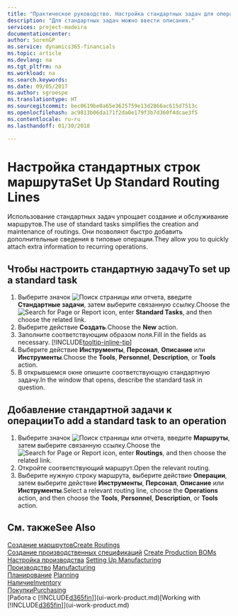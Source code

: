 ```yaml
---
title: "Практическое руководство. Настройка стандартных задач для операций | Документы Майкрософт"
description: "Для стандартных задач можно ввести описания."
services: project-madeira
documentationcenter: 
author: SorenGP
ms.service: dynamics365-financials
ms.topic: article
ms.devlang: na
ms.tgt_pltfrm: na
ms.workload: na
ms.search.keywords: 
ms.date: 09/05/2017
ms.author: sgroespe
ms.translationtype: HT
ms.sourcegitcommit: bec0619be0a65e3625759e13d2866ac615d7513c
ms.openlocfilehash: ac9813b06da171f2da0e179f3b7d360f4dcae3f5
ms.contentlocale: ru-ru
ms.lasthandoff: 01/30/2018

---
```

# <a name="set-up-standard-routing-lines"></a><span data-ttu-id="3a620-103">Настройка стандартных строк маршрута</span><span class="sxs-lookup"><span data-stu-id="3a620-103">Set Up Standard Routing Lines</span></span>
<span data-ttu-id="3a620-104">Использование стандартных задач упрощает создание и обслуживание маршрутов.</span><span class="sxs-lookup"><span data-stu-id="3a620-104">The use of standard tasks simplifies the creation and maintenance of routings.</span></span> <span data-ttu-id="3a620-105">Они позволяют быстро добавить дополнительные сведения в типовые операции.</span><span class="sxs-lookup"><span data-stu-id="3a620-105">They allow you to quickly attach extra information to recurring operations.</span></span>

## <a name="to-set-up-a-standard-task"></a><span data-ttu-id="3a620-106">Чтобы настроить стандартную задачу</span><span class="sxs-lookup"><span data-stu-id="3a620-106">To set up a standard task</span></span>
1. <span data-ttu-id="3a620-107">Выберите значок ![Поиск страницы или отчета](media/ui-search/search_small.png "Значок поиска страницы или отчета"), введите **Стандартные задачи**, затем выберите связанную ссылку.</span><span class="sxs-lookup"><span data-stu-id="3a620-107">Choose the ![Search for Page or Report](media/ui-search/search_small.png "Search for Page or Report icon") icon, enter **Standard Tasks**, and then choose the related link.</span></span>
2. <span data-ttu-id="3a620-108">Выберите действие **Создать**.</span><span class="sxs-lookup"><span data-stu-id="3a620-108">Choose the **New** action.</span></span>
3. <span data-ttu-id="3a620-109">Заполните соответствующим образом поля.</span><span class="sxs-lookup"><span data-stu-id="3a620-109">Fill in the fields as necessary.</span></span> [!INCLUDE[tooltip-inline-tip](includes/tooltip-inline-tip_md.md)]
4. <span data-ttu-id="3a620-110">Выберите действие **Инструменты**, **Персонал**, **Описание** или **Инструменты**.</span><span class="sxs-lookup"><span data-stu-id="3a620-110">Choose the **Tools**, **Personnel**, **Description**, or **Tools** action.</span></span>
5. <span data-ttu-id="3a620-111">В открывшемся окне опишите соответствующую стандартную задачу.</span><span class="sxs-lookup"><span data-stu-id="3a620-111">In the window that opens, describe the standard task in question.</span></span>

## <a name="to-add-a-standard-task-to-an-operation"></a><span data-ttu-id="3a620-112">Добавление стандартной задачи к операции</span><span class="sxs-lookup"><span data-stu-id="3a620-112">To add a standard task to an operation</span></span>
1. <span data-ttu-id="3a620-113">Выберите значок ![Поиск страницы или отчета](media/ui-search/search_small.png "Значок поиска страницы или отчета"), введите **Маршруты**, затем выберите связанную ссылку.</span><span class="sxs-lookup"><span data-stu-id="3a620-113">Choose the ![Search for Page or Report](media/ui-search/search_small.png "Search for Page or Report icon") icon, enter **Routings**, and then choose the related link.</span></span>
2. <span data-ttu-id="3a620-114">Откройте соответствующий маршрут.</span><span class="sxs-lookup"><span data-stu-id="3a620-114">Open the relevant routing.</span></span>
3. <span data-ttu-id="3a620-115">Выберите нужную строку маршрута, выберите действие **Операции**, затем выберите действие **Инструменты**, **Персонал**, **Описание** или **Инструменты**.</span><span class="sxs-lookup"><span data-stu-id="3a620-115">Select a relevant routing line, choose the **Operations** action, and then choose the **Tools**, **Personnel**, **Description**, or **Tools** action.</span></span>

## <a name="see-also"></a><span data-ttu-id="3a620-116">См. также</span><span class="sxs-lookup"><span data-stu-id="3a620-116">See Also</span></span>  
[<span data-ttu-id="3a620-117">Создание маршрутов</span><span class="sxs-lookup"><span data-stu-id="3a620-117">Create Routings</span></span>](production-how-to-create-routings.md)  
<span data-ttu-id="3a620-118">[Создание производственных спецификаций](production-how-to-create-production-boms.md)   </span><span class="sxs-lookup"><span data-stu-id="3a620-118">[Create Production BOMs](production-how-to-create-production-boms.md)   </span></span>  
<span data-ttu-id="3a620-119">[Настройка производства](production-configure-production-processes.md) </span><span class="sxs-lookup"><span data-stu-id="3a620-119">[Setting Up Manufacturing](production-configure-production-processes.md) </span></span>  
<span data-ttu-id="3a620-120">[Производство](production-manage-manufacturing.md)  </span><span class="sxs-lookup"><span data-stu-id="3a620-120">[Manufacturing](production-manage-manufacturing.md)  </span></span>  
<span data-ttu-id="3a620-121">[Планирование](production-planning.md) </span><span class="sxs-lookup"><span data-stu-id="3a620-121">[Planning](production-planning.md) </span></span>  
[<span data-ttu-id="3a620-122">Наличие</span><span class="sxs-lookup"><span data-stu-id="3a620-122">Inventory</span></span>](inventory-manage-inventory.md)  
[<span data-ttu-id="3a620-123">Покупки</span><span class="sxs-lookup"><span data-stu-id="3a620-123">Purchasing</span></span>](purchasing-manage-purchasing.md)  
<span data-ttu-id="3a620-124">[Работа с [!INCLUDE[d365fin](includes/d365fin_md.md)]](ui-work-product.md)</span><span class="sxs-lookup"><span data-stu-id="3a620-124">[Working with [!INCLUDE[d365fin](includes/d365fin_md.md)]](ui-work-product.md)</span></span>  

